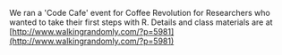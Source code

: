 <!--
.. title: Our first Code Cafe: First steps with R
.. author: Mike Croucher
.. slug: code-cafe-R
.. date: 2016-03-10 19:06:37 UTC
.. tags:
.. category:
.. link:
.. description:
.. type: text
-->

We ran a 'Code Cafe' event for Coffee Revolution for Researchers who wanted to take their first steps with R. Details and class materials are at [http://www.walkingrandomly.com/?p=5981](http://www.walkingrandomly.com/?p=5981)
